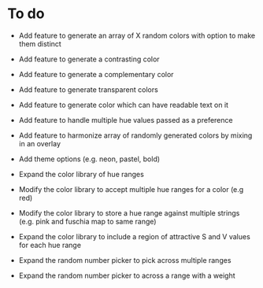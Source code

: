 # To do


- Add feature to generate an array of X random colors with option to make them distinct
- Add feature to generate a contrasting color
- Add feature to generate a complementary color
- Add feature to generate transparent colors
- Add feature to generate color which can have readable text on it
- Add feature to handle multiple hue values passed as a preference
- Add feature to harmonize array of randomly generated colors by mixing in an overlay
- Add theme options (e.g. neon, pastel, bold)

- Expand the color library of hue ranges
- Modify the color library to accept multiple hue ranges for a color (e.g red)
- Modify the color library to store a hue range against multiple strings (e.g. pink and fuschia map to same range)
- Expand the color library to include a region of attractive S and V values for each hue range

- Expand the random number picker to pick across multiple ranges
- Expand the random number picker to across a range with a weight
